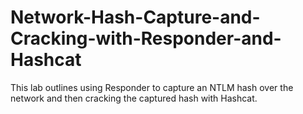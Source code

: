 # Network-Hash-Capture-and-Cracking-with-Responder-and-Hashcat

This lab outlines using Responder to capture an NTLM hash over the network and then cracking the captured hash with Hashcat.
